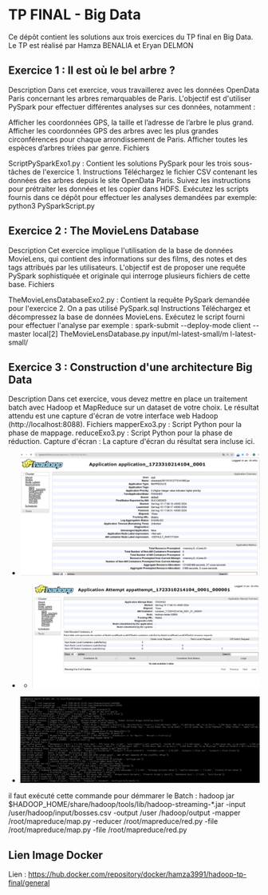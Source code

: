 # TP FINAL - Big Data 
Ce dépôt contient les solutions aux trois exercices du TP final en Big Data. Le TP est réalisé par Hamza BENALIA et Eryan DELMON 

## Exercice 1 : Il est où le bel arbre ?
Description
Dans cet exercice, vous travaillerez avec les données OpenData Paris concernant les arbres remarquables de Paris. L'objectif est d'utiliser PySpark pour effectuer différentes analyses sur ces données, notamment :

Afficher les coordonnées GPS, la taille et l’adresse de l’arbre le plus grand.
Afficher les coordonnées GPS des arbres avec les plus grandes circonférences pour chaque arrondissement de Paris.
Afficher toutes les espèces d’arbres triées par genre.
Fichiers

ScriptPySparkExo1.py : Contient les solutions PySpark pour les trois sous-tâches de l'exercice 1.
Instructions
Téléchargez le fichier CSV contenant les données des arbres depuis le site OpenData Paris.
Suivez les instructions pour prétraiter les données et les copier dans HDFS.
Exécutez les scripts fournis dans ce dépôt pour effectuer les analyses demandées par exemple:  python3 PySparkScript.py 

## Exercice 2 : The MovieLens Database
Description
Cet exercice implique l'utilisation de la base de données MovieLens, qui contient des informations sur des films, des notes et des tags attribués par les utilisateurs. L'objectif est de proposer une requête PySpark sophistiquée et originale qui interroge plusieurs fichiers de cette base.
Fichiers

TheMovieLensDatabaseExo2.py : Contient la requête PySpark demandée pour l'exercice 2. On a pas utilisé PySpark.sql 
Instructions
Téléchargez et décompressez la base de données MovieLens.
Exécutez le script fourni pour effectuer l'analyse par exemple : spark-submit --deploy-mode client --master local[2] TheMovieLensDatabase.py input/ml-latest-small/m
l-latest-small/

## Exercice 3 : Construction d'une architecture Big Data
Description
Dans cet exercice, vous devez mettre en place un traitement batch avec Hadoop et MapReduce sur un dataset de votre choix. Le résultat attendu est une capture d'écran de votre interface web Hadoop (http://localhost:8088).
Fichiers
mapperExo3.py : Script Python pour la phase de mappage.
reduceExo3.py : Script Python pour la phase de réduction.
Capture d'écran : La capture d'écran du résultat sera incluse ici.

- ![Batch1 Screenshot](https://github.com/EryanDe/TP_spark/blob/main/Images/Batch1.png)

- - ![Batch1 Screenshot](https://github.com/EryanDe/TP_spark/blob/main/Images/Batch2.png)


- ![Batch1 Screenshot](https://github.com/EryanDe/TP_spark/blob/main/Images/Batch3.png)





il faut exécuté cette commande pour démmarer le Batch : hadoop jar $HADOOP_HOME/share/hadoop/tools/lib/hadoop-streaming-*.jar     -input /user/hadoop/input/bosses.csv     -output /user
/hadoop/output     -mapper /root/mapreduce/map.py     -reducer /root/mapreduce/red.py     -file /root/mapreduce/map.py     -file /root/mapreduce/red.py


## Lien Image Docker
Lien : https://hub.docker.com/repository/docker/hamza3991/hadoop-tp-final/general
